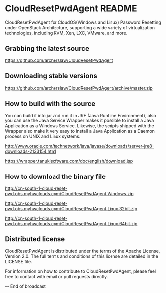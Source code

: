 # CloudResetPwdAgent README

CloudResetPwdAgent for CloudOS(Windows and Linux) Password Resetting under OpenStack Architecture, supporting a wide variety of virtualization technologies, including KVM, Xen, LXC, VMware, and more.

Grabbing the latest source
--------------------------

https://github.com/archerslaw/CloudResetPwdAgent

Downloading stable versions
---------------------------

https://github.com/archerslaw/CloudResetPwdAgent/archive/master.zip

How to build with the source
----------------------------

You can build it into jar and run it in JRE (Java Runtime Environment), also you can use the Java Service Wrapper makes it possible to install a Java Application as a Windows Service. Likewise, the scripts shipped with the Wrapper also make it very easy to install a Java Application as a Daemon process on UNIX and Linux systems.

http://www.oracle.com/technetwork/java/javase/downloads/server-jre8-downloads-2133154.html

https://wrapper.tanukisoftware.com/doc/english/download.jsp

How to download the binary file
-------------------------------

http://cn-south-1-cloud-reset-pwd.obs.myhwclouds.com/CloudResetPwdAgent.Windows.zip

http://cn-south-1-cloud-reset-pwd.obs.myhwclouds.com/CloudResetPwdAgent.Linux.32bit.zip

http://cn-south-1-cloud-reset-pwd.obs.myhwclouds.com/CloudResetPwdAgent.Linux.64bit.zip

Distributed license
-------------------

CloudResetPwdAgent is distributed under the terms of the Apache License, Version 2.0. The full terms and conditions of this license are detailed in the LICENSE file.

For information on how to contribute to CloudResetPwdAgent, please feel free to contact with email or pull requests directly.

-- End of broadcast
